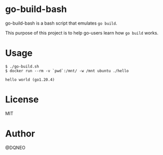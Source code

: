 # go-build-bash

go-build-bash is a bash script that emulates `go build`.

This purpose of this project is to help go-users learn how `go build` works.

# Usage

```
$ ./go-build.sh
$ docker run --rm -v `pwd`:/mnt/ -w /mnt ubuntu ./hello

hello world (go1.20.4)
```

# License
MIT

# Author
@DQNEO
